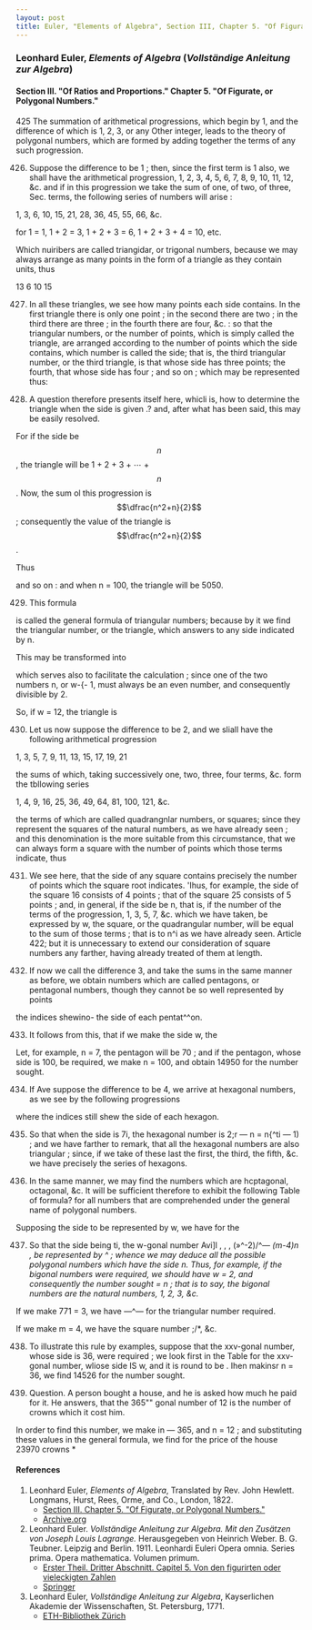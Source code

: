 ```yaml
---
layout: post
title: Euler, "Elements of Algebra", Section III, Chapter 5. "Of Figurate, or Polygonal Numbers."
---
```


### Leonhard Euler, *Elements of Algebra* (*Vollständige Anleitung zur Algebra*)

#### Section III. "Of Ratios and Proportions." Chapter 5. "Of Figurate, or Polygonal Numbers."

425 The summation of arithmetical progressions, which
begin by 1, and the difference of which is 1, 2, 3, or any
Other integer, leads to the theory of polygonal numbers,
which are formed by adding together the terms of any such
progression.


426. Suppose the difference to be 1 ; then, since the first
term is 1 also, we shall have the arithmetical progression, 1,
2, 3, 4, 5, 6, 7, 8, 9, 10, 11, 12, &c. and if in this progression we take the sum of one, of two, of three, Sec. terms,
the following series of numbers will arise :

1, 3, 6, 10, 15, 21, 28, 36, 45, 55, 66, &c.

for 1 = 1, 1 + 2 = 3, 1 + 2 + 3 = 6, 1 + 2 + 3 + 4 = 10, etc.

Which nuiribers are called triangidar, or trigonal numbers, because we may always arrange as many points in the
form of a triangle as they contain units, thus

13 6 10 15

427. In all these triangles, we see how many points
each side contains. In the first triangle there is only one
point ; in the second there are two ; in the third there are
three ; in the fourth there are four, &c. : so that the triangular numbers, or the number of points, which is simply
called the triangle, are arranged according to the number of
points which the side contains, which number is called the
side; that is, the third triangular number, or the third
triangle, is that whose side has three points; the fourth,
that whose side has four ; and so on ; which may be represented thus:




428. A question therefore presents itself here, whicli is,
how to determine the triangle when the side is given .? and,
after what has been said, this may be easily resolved.

For if the side be $$n$$, the triangle will be 1 + 2 + 3 + ⋯ + $$n$$.
Now, the sum ol this progression is $$\dfrac{n^2+n}{2}$$;
consequently
the value of the triangle is $$\dfrac{n^2+n}{2}$$.

Thus



and so on : and when n = 100, the triangle will be 5050.


429. This formula


is called the general formula of
triangular numbers; because by it we find the triangular
number, or the triangle, which answers to any side indicated
by n.


This may be transformed into



which serves also
to facilitate the calculation ; since one of the two numbers n,
or w-{- 1, must always be an even number, and consequently
divisible by 2.


So, if w = 12, the triangle is




430. Let us now suppose the difference to be 2, and we
sliall have the following arithmetical progression

1, 3, 5, 7, 9, 11, 13, 15, 17, 19, 21

the sums of which, taking successively one, two, three, four
terms, &c. form the tbllowing series

1, 4, 9, 16, 25, 36, 49, 64, 81, 100, 121, &c.

the terms of which are called quadrangnlar numbers, or
squares; since they represent the squares of the natural
numbers, as we have already seen ; and this denomination
is the more suitable from this circumstance, that we can
always form a square with the number of points which those
terms indicate, thus



431. We see here, that the side of any square contains
precisely the number of points which the square root indicates. 'Ihus, for example, the side of the square 16 consists of 4 points ; that of the square 25 consists of 5 points
;
and, in general, if the side be n, that is, if the number of the
terms of the progression, 1, 3, 5, 7, &c. which we have
taken, be expressed by w, the square, or the quadrangular
number, will be equal to the sum of those terms ; that is to
n^i as we have already seen. Article 422; but it is unnecessary to extend our consideration of square numbers any
farther, having already treated of them at length.


432. If now we call the difference 3, and take the sums
in the same manner as before, we obtain numbers which are
called pentagons, or pentagonal numbers, though they cannot be so well represented by points


the indices shewino- the side of each pentat^^on.


433. It follows from this, that if we make the side w, the


Let, for example, n = 7, the pentagon will be 70 ; and if
the pentagon, whose side is 100, be required, we make n =
100, and obtain 14950 for the number sought.


434. If Ave suppose the difference to be 4, we arrive at
hexagonal numbers, as we see by the following progressions

where the indices still shew the side of each hexagon.

435. So that when the side is 7i, the hexagonal number is
2;r — n = n{^ti — 1) ; and we have farther to remark, that
all the hexagonal numbers are also triangular ; since, if we
take of these last the first, the third, the fifth, &c. we have
precisely the series of hexagons.


436. In the same manner, we may find the numbers
which are hcptagonal, octagonal, &c. It will be sufficient
therefore to exhibit the following Table of formula? for all
numbers that are comprehended under the general name of
polygonal numbers.


Supposing the side to be represented by w, we have
for the




437. So that the side being ti, the w-gonal number Avi]l
, , ,
(»^-2)/^*— (m-4)n ,
be represented by ^ ; whence we may deduce all the possible polygonal numbers which have the side
n. Thus, for example, if the bigonal numbers were required, we should have w = 2, and consequently the number
sought = n ; that is to say, the bigonal numbers are the
natural numbers, 1, 2, 3, &c.*


If we make 771 = 3, we have —^— for the triangular number required.

If we make m = 4, we have the square number ;/*, &c.


438. To illustrate this rule by examples, suppose that
the xxv-gonal number, whose side is 36, were required ; we
look first in the Table for the xxv-gonal number, wliose
side IS w, and it is round to be . Ihen makinsr n
= 36, we find 14526 for the number sought.


439. Question. A person bought a house, and he is
asked how much he paid for it. He answers, that the 365""
gonal number of 12 is the number of crowns which it cost
him.

In order to find this number, we make in — 365, and
n = 12 ; and substituting these values in the general formula,
we find for the price of the house 23970 crowns *




#### References

1. Leonhard Euler, *Elements of Algebra*, Translated by Rev. John Hewlett. Longmans, Hurst, Rees, Orme, and Co., London, 1822.
    - [Section III. Chapter 5. "Of Figurate, or Polygonal Numbers."](/assets/euler/en/III-5.pdf)
    - [Archive.org](https://archive.org/details/elementsofalgebr00euleuoft/)
2. Leonhard Euler. *Vollständige Anleitung zur Algebra. Mit den Zusätzen von Joseph Louis Lagrange.* Herausgegeben von Heinrich Weber. B. G. Teubner. Leipzig and Berlin. 1911. Leonhardi Euleri Opera omnia. Series prima. Opera mathematica. Volumen primum.
    - [Erster Theil. Dritter Abschnitt. Capitel 5. Von den figurirten oder vieleckigten Zahlen](/assets/euler/de/I-III-5.pdf)
    - [Springer](https://link.springer.com/book/9783764314002)
3. Leonhard Euler, *Vollständige Anleitung zur Algebra*, Kayserlichen Akademie der Wissenschaften, St. Petersburg, 1771.
    - [ETH-Bibliothek Zürich](https://doi.org/10.3931/e-rara-9093)